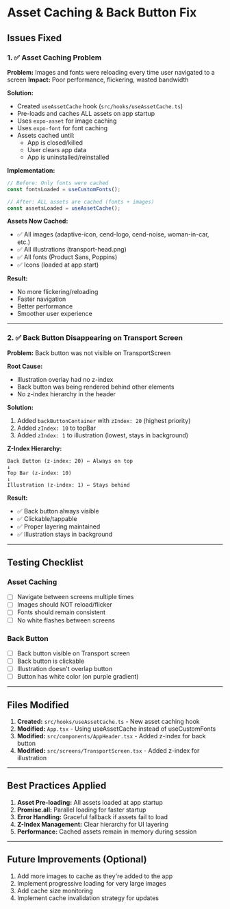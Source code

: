 # Asset Caching & Back Button Fix

## Issues Fixed

### 1. ✅ Asset Caching Problem
**Problem:** Images and fonts were reloading every time user navigated to a screen
**Impact:** Poor performance, flickering, wasted bandwidth

**Solution:**
- Created `useAssetCache` hook (`src/hooks/useAssetCache.ts`)
- Pre-loads and caches ALL assets on app startup
- Uses `expo-asset` for image caching
- Uses `expo-font` for font caching
- Assets cached until:
  - App is closed/killed
  - User clears app data
  - App is uninstalled/reinstalled

**Implementation:**
```typescript
// Before: Only fonts were cached
const fontsLoaded = useCustomFonts();

// After: ALL assets are cached (fonts + images)
const assetsLoaded = useAssetCache();
```

**Assets Now Cached:**
- ✅ All images (adaptive-icon, cend-logo, cend-noise, woman-in-car, etc.)
- ✅ All illustrations (transport-head.png)
- ✅ All fonts (Product Sans, Poppins)
- ✅ Icons (loaded at app start)

**Result:** 
- No more flickering/reloading
- Faster navigation
- Better performance
- Smoother user experience

---

### 2. ✅ Back Button Disappearing on Transport Screen

**Problem:** Back button was not visible on TransportScreen

**Root Cause:** 
- Illustration overlay had no z-index
- Back button was being rendered behind other elements
- No z-index hierarchy in the header

**Solution:**
1. Added `backButtonContainer` with `zIndex: 20` (highest priority)
2. Added `zIndex: 10` to topBar
3. Added `zIndex: 1` to illustration (lowest, stays in background)

**Z-Index Hierarchy:**
```
Back Button (z-index: 20) ← Always on top
↓
Top Bar (z-index: 10)
↓
Illustration (z-index: 1) ← Stays behind
```

**Result:**
- ✅ Back button always visible
- ✅ Clickable/tappable
- ✅ Proper layering maintained
- ✅ Illustration stays in background

---

## Testing Checklist

### Asset Caching
- [ ] Navigate between screens multiple times
- [ ] Images should NOT reload/flicker
- [ ] Fonts should remain consistent
- [ ] No white flashes between screens

### Back Button
- [ ] Back button visible on Transport screen
- [ ] Back button is clickable
- [ ] Illustration doesn't overlap button
- [ ] Button has white color (on purple gradient)

---

## Files Modified

1. **Created:** `src/hooks/useAssetCache.ts` - New asset caching hook
2. **Modified:** `App.tsx` - Using useAssetCache instead of useCustomFonts
3. **Modified:** `src/components/AppHeader.tsx` - Added z-index for back button
4. **Modified:** `src/screens/TransportScreen.tsx` - Added z-index for illustration

---

## Best Practices Applied

1. **Asset Pre-loading:** All assets loaded at app startup
2. **Promise.all:** Parallel loading for faster startup
3. **Error Handling:** Graceful fallback if assets fail to load
4. **Z-Index Management:** Clear hierarchy for UI layering
5. **Performance:** Cached assets remain in memory during session

---

## Future Improvements (Optional)

1. Add more images to cache as they're added to the app
2. Implement progressive loading for very large images
3. Add cache size monitoring
4. Implement cache invalidation strategy for updates
